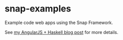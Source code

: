 snap-examples
=============

Example code web apps using the Snap Framework.

See [my AngularJS + Haskell blog post](http://nurpax.github.io/posts/2013-01-13-angularjs-and-haskell.html) for more details.
